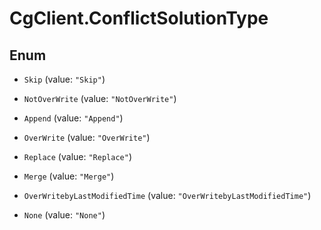 # CgClient.ConflictSolutionType

## Enum


* `Skip` (value: `"Skip"`)

* `NotOverWrite` (value: `"NotOverWrite"`)

* `Append` (value: `"Append"`)

* `OverWrite` (value: `"OverWrite"`)

* `Replace` (value: `"Replace"`)

* `Merge` (value: `"Merge"`)

* `OverWritebyLastModifiedTime` (value: `"OverWritebyLastModifiedTime"`)

* `None` (value: `"None"`)


